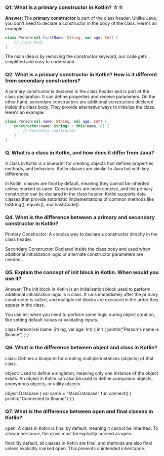 
### Q1: What is a primary constructor in Kotlin? ☆☆

**Answer:**
The **primary constructor** is part of the class header. Unlike Java, you don't need to declare a constructor in the body of the class. Here's an example:

```kotlin
class Person(val firstName: String, var age: Int) {
    // class body
}
```

The main idea is by removing the constructor keyword, our code gets simplified and easy to understand.

### Q2. What is a primary constructor in Kotlin? How is it different from secondary constructors?

A primary constructor is declared in the class header and is part of the class declaration. It can define properties and receive parameters. On the other hand, secondary constructors are additional constructors declared inside the class body. They provide alternative ways to initialize the class. Here's an example:

```Kotlin
class Person(val name: String, val age: Int) {
    constructor(name: String) : this(name, 0) {
        // Secondary constructor
    }
}
```

### Q. What is a class in Kotlin, and how does it differ from Java?
A class in Kotlin is a blueprint for creating objects that defines properties, methods, and behaviors. Kotlin classes are similar to Java but with key differences:

In Kotlin, classes are final by default, meaning they cannot be inherited unless marked as open.
Constructors are more concise, and the primary constructor can be declared in the class header.
Kotlin supports data classes that provide automatic implementations of common methods like toString(), equals(), and hashCode().

### Q4. What is the difference between a primary and secondary constructor in Kotlin?

Primary Constructor: A concise way to declare a constructor directly in the class header.

Secondary Constructor: Declared inside the class body and used when additional initialization logic or alternate constructor parameters are needed.

### Q5. Explain the concept of init block in Kotlin. When would you use it?
Answer:
The init block in Kotlin is an initialization block used to perform additional initialization logic in a class. It runs immediately after the primary constructor is called, and multiple init blocks are executed in the order they appear in the class.

You use init when you need to perform some logic during object creation, like setting default values or validating inputs.

class Person(val name: String, var age: Int) {
    init {
        println("Person's name is $name")
    }
}

### Q6. What is the difference between object and class in Kotlin?
class: Defines a blueprint for creating multiple instances (objects) of that class.

object: Used to define a singleton, meaning only one instance of the object exists. An object in Kotlin can also be used to define companion objects, anonymous objects, or utility objects.

object Database {
    val name = "MainDatabase"
    fun connect() {
        println("Connected to $name")
    }
}

### Q7.  What is the difference between open and final classes in Kotlin?
open: A class in Kotlin is final by default, meaning it cannot be inherited. To allow inheritance, the class must be explicitly marked as open.

final: By default, all classes in Kotlin are final, and methods are also final unless explicitly marked open. This prevents unintended inheritance.